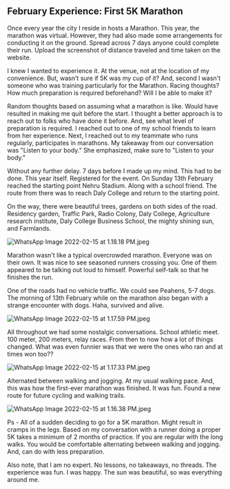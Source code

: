 ## February Experience: First 5K Marathon

Once every year the city I reside in hosts a Marathon. This year, the marathon was virtual. However, they had also made some arrangements for conducting it on the ground. Spread across 7 days anyone could complete their run. Upload the screenshot of distance traveled and time taken on the website.

I knew I wanted to experience it. At the venue, not at the location of my convenience. But, wasn't sure if 5K was my cup of it? And, second I wasn't someone who was training particularly for the Marathon. Racing thoughts? How much preparation is required beforehand? Will I be able to make it? 

Random thoughts based on assuming what a marathon is like. Would have resulted in making me quit before the start. I thought a better approach is to reach out to folks who have done it before. And, see what level of preparation is required. I reached out to one of my school friends to learn from her experience. Next, I reached out to my teammate who runs regularly, participates in marathons. My takeaway from our conversation was "Listen to your body." She emphasized, make sure to "Listen to your body."

Without any further delay. 7 days before I made up my mind. This had to be done. This year itself. Registered for the event. On Sunday 13th February reached the starting point Nehru Stadium. Along with a school friend. The route from there was to reach Daly College and return to the starting point.

On the way, there were beautiful trees, gardens on both sides of the road. Residency garden, Traffic Park, Radio Colony, Daly College, Agriculture research institute, Daly College Business School, the mighty shining sun, and Farmlands.


![WhatsApp Image 2022-02-15 at 1.18.18 PM.jpeg](https://cdn.hashnode.com/res/hashnode/image/upload/v1644925230641/5SheXf92m.jpeg)
  
Marathon wasn't like a typical overcrowded marathon. Everyone was on their own. It was nice to see seasoned runners crossing you. One of them appeared to be talking out loud to himself. Powerful self-talk so that he finishes the run. 

One of the roads had no vehicle traffic. We could see Peahens, 5-7 dogs. The morning of 13th February while on the marathon also began with a strange encounter with dogs. Haha, survived and alive.


![WhatsApp Image 2022-02-15 at 1.17.59 PM.jpeg](https://cdn.hashnode.com/res/hashnode/image/upload/v1644925606330/jZlcgKWB4.jpeg)
    
All throughout we had some nostalgic conversations. School athletic meet. 100 meter, 200 meters, relay races. From then to now how a lot of things changed. What was even funnier was that we were the ones who ran and at times won too?? 

![WhatsApp Image 2022-02-15 at 1.17.33 PM.jpeg](https://cdn.hashnode.com/res/hashnode/image/upload/v1644925616077/gr50OqNZJ.jpeg)

Alternated between walking and jogging. At my usual walking pace. And, this was how the first-ever marathon was finished. It was fun. Found a new route for future cycling and walking trails.

![WhatsApp Image 2022-02-15 at 1.16.38 PM.jpeg](https://cdn.hashnode.com/res/hashnode/image/upload/v1644926008539/aAaaGN-cC.jpeg)    

Ps - All of a sudden deciding to go for a 5K marathon. Might result in cramps in the legs. Based on my conversation with a runner doing a proper 5K takes a minimum of 2 months of practice. If you are regular with the long walks. You would be comfortable alternating between walking and jogging. And, can do with less preparation. 

Also note, that I am no expert. No lessons, no takeaways, no threads. The experience was fun. I was happy. The sun was beautiful, so was everything around me.   
 